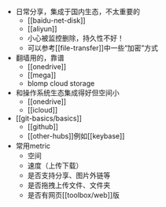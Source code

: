 - 日常分享，集成于国内生态，不太重要的
  - [[baidu-net-disk]]
  - [[aliyun]]
  - 小心被监控删除，持久性不好！
  - 可以参考[[file-transfer]]中一些“加密”方式
- 翻墙用的，靠谱
  - [[onedrive]]
  - [[mega]]
  - blomp cloud storage
- 和操作系统生态集成得好但空间小
  - [[onedrive]]
  - [[icloud]]
- [[git-basics/basics]]
  - [[github]]
  - [[other-hubs]]例如[[keybase]]
- 常用metric
  - 空间
  - 速度（上传下载）
  - 是否支持分享、图片外链等
  - 是否拖拽上传文件、文件夹
  - 是否有网页[[toolbox/web]]版